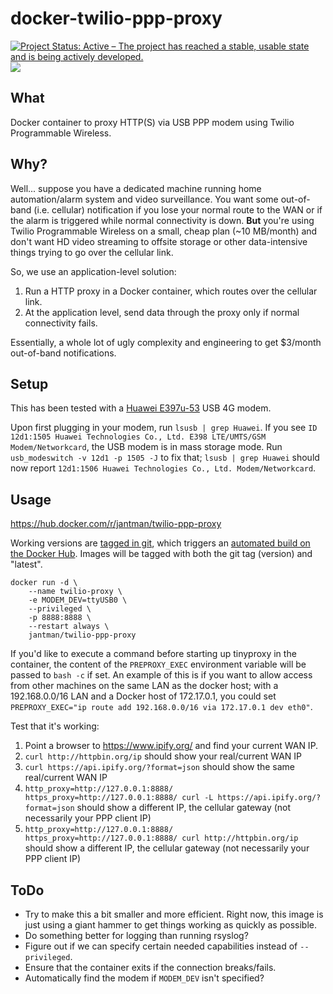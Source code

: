 # docker-twilio-ppp-proxy

[![Project Status: Active – The project has reached a stable, usable state and is being actively developed.](https://www.repostatus.org/badges/latest/active.svg)](https://www.repostatus.org/#active) [![](https://img.shields.io/docker/automated/jantman/twilio-ppp-proxy.svg)](https://hub.docker.com/r/jantman/twilio-ppp-proxy)

## What

Docker container to proxy HTTP(S) via USB PPP modem using Twilio Programmable Wireless.

## Why?

Well... suppose you have a dedicated machine running home automation/alarm system and video surveillance. You want some out-of-band (i.e. cellular) notification if you lose your normal route to the WAN or if the alarm is triggered while normal connectivity is down. **But** you're using Twilio Programmable Wireless on a small, cheap plan (~10 MB/month) and don't want HD video streaming to offsite storage or other data-intensive things trying to go over the cellular link.

So, we use an application-level solution:

1. Run a HTTP proxy in a Docker container, which routes over the cellular link.
2. At the application level, send data through the proxy only if normal connectivity fails.

Essentially, a whole lot of ugly complexity and engineering to get $3/month out-of-band notifications.

## Setup

This has been tested with a [Huawei E397u-53](https://www.amazon.com/gp/product/B01M0JY15V/) USB 4G modem.

Upon first plugging in your modem, run ``lsusb | grep Huawei``. If you see ``ID 12d1:1505 Huawei Technologies Co., Ltd. E398 LTE/UMTS/GSM Modem/Networkcard``, the USB modem is in mass storage mode. Run ``usb_modeswitch -v 12d1 -p 1505 -J`` to fix that; ``lsusb | grep Huawei`` should now report ``12d1:1506 Huawei Technologies Co., Ltd. Modem/Networkcard``.

## Usage

https://hub.docker.com/r/jantman/twilio-ppp-proxy

Working versions are [tagged in git](https://github.com/jantman/docker-twilio-ppp-proxy/tags), which triggers an [automated build on the Docker Hub](https://cloud.docker.com/repository/docker/jantman/twilio-ppp-proxy/builds). Images will be tagged with both the git tag (version) and "latest".

```
docker run -d \
    --name twilio-proxy \
    -e MODEM_DEV=ttyUSB0 \
    --privileged \
    -p 8888:8888 \
    --restart always \
    jantman/twilio-ppp-proxy
```

If you'd like to execute a command before starting up tinyproxy in the container, the content of the ``PREPROXY_EXEC`` environment variable will be passed to ``bash -c`` if set. An example of this is if you want to allow access from other machines on the same LAN as the docker host; with a 192.168.0.0/16 LAN and a Docker host of 172.17.0.1, you could set ``PREPROXY_EXEC="ip route add 192.168.0.0/16 via 172.17.0.1 dev eth0"``.

Test that it's working:

1. Point a browser to https://www.ipify.org/ and find your current WAN IP.
2. ``curl http://httpbin.org/ip`` should show your real/current WAN IP
3. ``curl https://api.ipify.org/?format=json`` should show the same real/current WAN IP
4. ``http_proxy=http://127.0.0.1:8888/ https_proxy=http://127.0.0.1:8888/ curl -L https://api.ipify.org/?format=json`` should show a different IP, the cellular gateway (not necessarily your PPP client IP)
5. ``http_proxy=http://127.0.0.1:8888/ https_proxy=http://127.0.0.1:8888/ curl http://httpbin.org/ip`` should show a different IP, the cellular gateway (not necessarily your PPP client IP)

## ToDo

* Try to make this a bit smaller and more efficient. Right now, this image is just using a giant hammer to get things working as quickly as possible.
* Do something better for logging than running rsyslog?
* Figure out if we can specify certain needed capabilities instead of ``--privileged``.
* Ensure that the container exits if the connection breaks/fails.
* Automatically find the modem if ``MODEM_DEV`` isn't specified?
